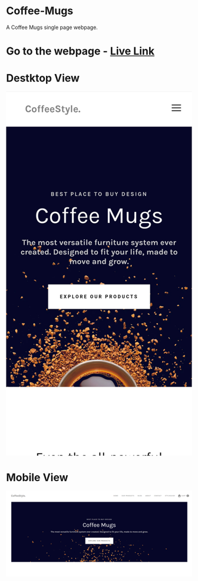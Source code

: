 # Coffee-Mugs
A Coffee Mugs single page webpage.

# Go to the webpage - [Live Link](https://hv-coffee-mugs.netlify.app/)

# Destktop View
![Desktop View](./images/desktop-view.jpg)

# Mobile View
![Mobile View](./images/mobile-view.png)

